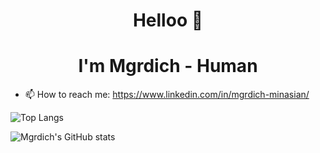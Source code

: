<h1 align="center">Helloo 👋</h1>
<h1 align="center">I'm Mgrdich - Human </h1> 

- 📫 How to reach me: https://www.linkedin.com/in/mgrdich-minasian/
  
![Top Langs](https://github-readme-stats-sigma-five.vercel.app/api/top-langs/?username=Mgrdich&langs_count=6&theme=radical&count_private=true&layout=compact)

![Mgrdich's GitHub stats](https://github-readme-stats-sigma-five.vercel.app/api?username=Mgrdich&count_private=true&show_icons=true&theme=radical)

<!--![Mgrdich's GitHub stats](https://github-readme-stats.vercel.app/api/wakatime?username=Mgrdich&theme=radical)-->




<!--
**Mgrdich/Mgrdich** is a ✨ _special_ ✨ repository because its `README.md` (this file) appears on your GitHub profile.

Here are some ideas to get you started:

- 🔭 I’m currently working on ...
- 🌱 I’m currently learning ...
- 👯 I’m looking to collaborate on ...
- 🤔 I’m looking for help with ...
- 💬 Ask me about ...
- 📫 How to reach me: ...
- 😄 Pronouns: ...
- ⚡ Fun fact: ...
-->
